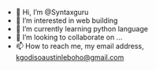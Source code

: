 - 👋 Hi, I’m @Syntaxguru
- 👀 I’m interested in web building 
- 🌱 I’m currently learning python language 
- 💞️ I’m looking to collaborate on ...
- 📫 How to reach me, my email address, kgodisoaustinleboho@gmail.com 

<!---
Syntaxguru/Syntaxguru is a ✨ special ✨ repository because its `README.md` (this file) appears on your GitHub profile.
You can click the Preview link to take a look at your changes.
--->

